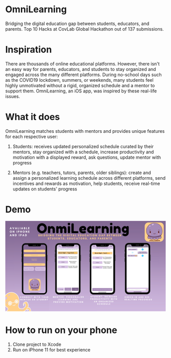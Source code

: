 # OmniLearning
Bridging the digital education gap between students, educators, and parents. Top 10 Hacks at CovLab Global Hackathon out of 137 submissions.

# Inspiration
There are thousands of online educational platforms. However, there isn't an easy way for parents, educators, and students to stay organized and engaged across the many different platforms. During no-school days such as the COVID19 lockdown, summers, or weekends, many students feel highly unmotivated without a rigid, organized schedule and a mentor to support them. OmniLearning, an iOS app, was inspired by these real-life issues.

# What it does
OmniLearning matches students with mentors and provides unique features for each respective user:

1) Students: receives updated personalized schedule curated by their mentors, stay organized with a schedule, increase productivity and motivation with a displayed reward, ask questions, update mentor with progress

2) Mentors (e.g. teachers, tutors, parents, older siblings): create and assign a personalized learning schedule across different platforms, send incentives and rewards as motivation, help students, receive real-time updates on students' progress

# Demo
![Image of OmniLearning](https://github.com/trannble/OmniLearning/blob/master/onmilearning%20flyer.png?raw=true)

# How to run on your phone

1) Clone project to Xcode
2) Run on iPhone 11 for best experience

